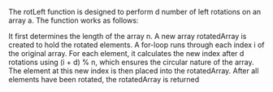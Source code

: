 The rotLeft function is designed to perform d number of left rotations on an array a. The function works as follows:

It first determines the length of the array n.
A new array rotatedArray is created to hold the rotated elements.
A for-loop runs through each index i of the original array.
For each element, it calculates the new index after d rotations using (i + d) % n, which ensures the circular nature of the array.
The element at this new index is then placed into the rotatedArray.
After all elements have been rotated, the rotatedArray is returned

